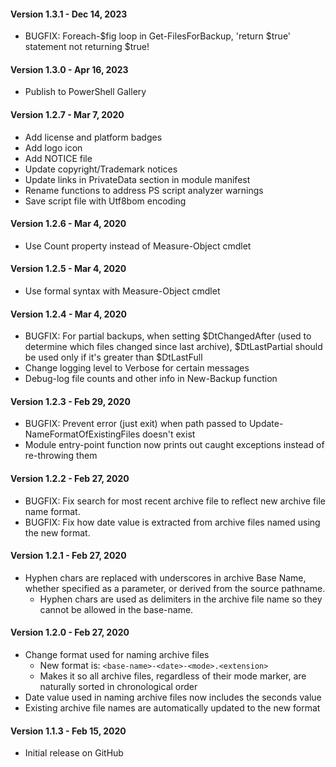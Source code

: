 #### Version 1.3.1 - Dec 14, 2023
- BUGFIX: Foreach-$fig loop in Get-FilesForBackup, 'return $true' statement not returning $true!

#### Version 1.3.0 - Apr 16, 2023
- Publish to PowerShell Gallery

#### Version 1.2.7 - Mar 7, 2020
- Add license and platform badges
- Add logo icon
- Add NOTICE file
- Update copyright/Trademark notices
- Update links in PrivateData section in module manifest
- Rename functions to address PS script analyzer warnings
- Save script file with Utf8bom encoding

#### Version 1.2.6 - Mar 4, 2020
- Use Count property instead of Measure-Object cmdlet

#### Version 1.2.5 - Mar 4, 2020
- Use formal syntax with Measure-Object cmdlet

#### Version 1.2.4 - Mar 4, 2020
- BUGFIX: For partial backups, when setting $DtChangedAfter (used to determine which files changed since last archive), $DtLastPartial should be used only if it's greater than $DtLastFull
- Change logging level to Verbose for certain messages
- Debug-log file counts and other info in New-Backup function

#### Version 1.2.3 - Feb 29, 2020
- BUGFIX: Prevent error (just exit) when path passed to Update-NameFormatOfExistingFiles doesn't exist
- Module entry-point function now prints out caught exceptions instead of re-throwing them

#### Version 1.2.2 - Feb 27, 2020
- BUGFIX: Fix search for most recent archive file to reflect new archive file name format.
- BUGFIX: Fix how date value is extracted from archive files named using the new format.

#### Version 1.2.1 - Feb 27, 2020
- Hyphen chars are replaced with underscores in archive Base Name, whether specified as a parameter, or derived from the source pathname.
  - Hyphen chars are used as delimiters in the archive file name so they cannot be allowed in the base-name.

#### Version 1.2.0 - Feb 27, 2020
- Change format used for naming archive files
  - New format is: `<base-name>-<date>-<mode>.<extension>`
  - Makes it so all archive files, regardless of their mode marker, are naturally sorted in chronological order
- Date value used in naming archive files now includes the seconds value
- Existing archive file names are automatically updated to the new format

#### Version 1.1.3 - Feb 15, 2020
- Initial release on GitHub
